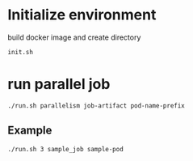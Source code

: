 # Initialize environment

build docker image and create directory

```
init.sh
```

# run parallel job

`./run.sh parallelism job-artifact pod-name-prefix`

## Example 

`./run.sh 3 sample_job sample-pod`